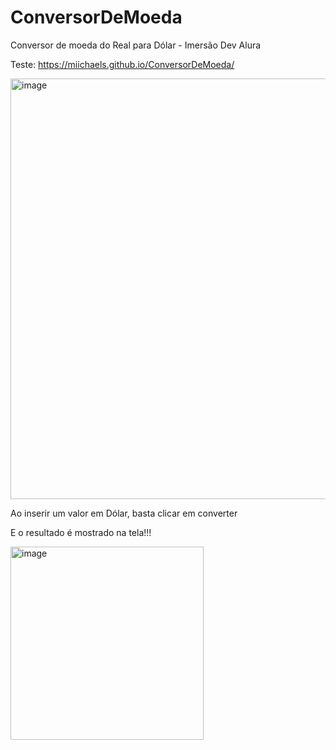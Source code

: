 # ConversorDeMoeda
Conversor de moeda do Real para Dólar - Imersão Dev Alura

Teste: https://miichaels.github.io/ConversorDeMoeda/

<img width="673" alt="image" src="https://user-images.githubusercontent.com/88103166/188762017-f621cc06-bdd8-413c-a9ea-47d15448c05a.png">


Ao inserir um valor em Dólar, basta clicar em converter  

E o resultado é mostrado na tela!!!

<img width="309" alt="image" src="https://user-images.githubusercontent.com/88103166/188762225-e3ccc57c-691c-4cc2-9aaf-f9e8703108d0.png">



